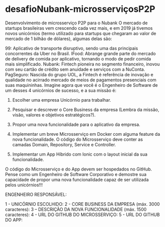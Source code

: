 # desafioNubank-microsserviçosP2P
Desenvolvimento de microsserviço P2P para o Nubank
O mercado de startups brasileiras vem crescendo cada vez mais, e em 2019 já tivemos novos unicórnios (termo utilizado para startups que chegaram ao valor de mercado de 1 bilhão de dólares), algumas delas são:

99: Aplicativo de transporte disruptivo, sendo uma das principais concorrentes da Uber no Brasil.
IFood: Abrange grande parte do mercado de delivery de comida por aplicativo, tornando o modo de pedir comida mais simplificado.
Nubank: Fintech pioneira no segmento financeiro, inovou com seu cartão de crédito sem anuidade e serviços com a NuConta.
PagSeguro: Nascida do grupo UOL, a Fintech é referência de inovação e qualidade no acirrado mercado de meios de pagamentos presenciais com suas maquininhas.
Imagine agora que você é o Engenheiro de Software de um desses 4 unicórnios de sucesso, e a sua missão é:

1. Escolher uma empresa Unicórnio para trabalhar.

2. Pesquisar e descrever o Core Business da empresa (Lembra da missão, visão, valores e objetivos estratégicos?).

3. Propor uma nova funcionalidade para o aplicativo da empresa.

4. Implementar um breve Microsserviço em Docker com alguma feature da nova funcionalidade. O código do Microsserviço deve conter as camadas Domain, Repository, Service e Controller.

5. Implementar um App Híbrido com Ionic com o layout inicial da sua funcionalidade.

 O código do Microsserviço e do App devem ser hospedados no GitHub.
Pense como um Engenheiro de Software Corporativo e demostre sua capacidade de propor uma nova funcionalidade capaz de ser utilizada pelos unicórnios!!!

ENGENHEIRO RESPONSÁVEL:

1 - UNICÓRNIO ESCOLHIDO:
2 - CORE BUSINESS DA EMPRESA (máx. 3000 caracteres):
3 – DESCRIÇÃO DA NOVA FUNCIONALIDADE (máx. 1500 caracteres):
4 - URL DO GITHUB DO MICROSSERVIÇO:
5 - URL DO GITHUB DO APP:
